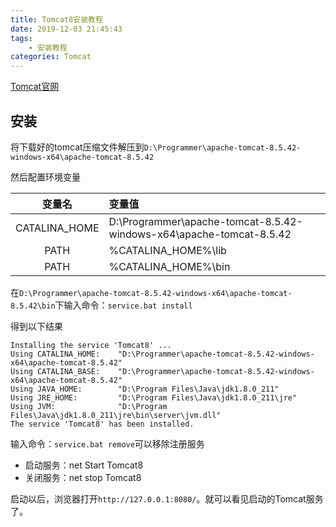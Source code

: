 ```yaml
---
title: Tomcat8安装教程
date: 2019-12-03 21:45:43
tags:
    - 安装教程
categories: Tomcat
---
```

[Tomcat官网](http://tomcat.apache.org/)

## 安装
将下载好的tomcat压缩文件解压到`D:\Programmer\apache-tomcat-8.5.42-windows-x64\apache-tomcat-8.5.42`

然后配置环境变量

| 变量名 | 变量值 |
| :---: | :--- |
| CATALINA_HOME | D:\Programmer\apache-tomcat-8.5.42-windows-x64\apache-tomcat-8.5.42 |
| PATH | %CATALINA_HOME%\lib |
| PATH | %CATALINA_HOME%\bin |

在`D:\Programmer\apache-tomcat-8.5.42-windows-x64\apache-tomcat-8.5.42\bin`下输入命令：`service.bat install`

得到以下结果
```shell
Installing the service 'Tomcat8' ...
Using CATALINA_HOME:    "D:\Programmer\apache-tomcat-8.5.42-windows-x64\apache-tomcat-8.5.42"
Using CATALINA_BASE:    "D:\Programmer\apache-tomcat-8.5.42-windows-x64\apache-tomcat-8.5.42"
Using JAVA_HOME:        "D:\Program Files\Java\jdk1.8.0_211"
Using JRE_HOME:         "D:\Program Files\Java\jdk1.8.0_211\jre"
Using JVM:              "D:\Program Files\Java\jdk1.8.0_211\jre\bin\server\jvm.dll"
The service 'Tomcat8' has been installed.
```
输入命令：`service.bat remove`可以移除注册服务

- 启动服务：net Start Tomcat8
- 关闭服务：net stop  Tomcat8

启动以后，浏览器打开`http://127.0.0.1:8080/`。就可以看见启动的Tomcat服务了。

